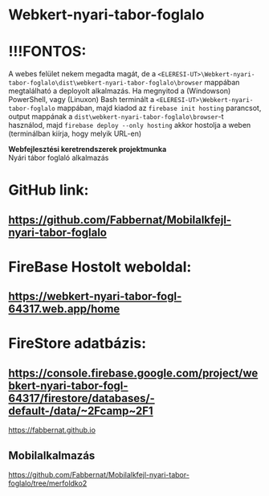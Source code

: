 # Webkert-nyari-tabor-foglalo


# !!!FONTOS:
A webes felület nekem megadta magát, de a `<ELERESI-UT>\Webkert-nyari-tabor-foglalo\dist\webkert-nyari-tabor-foglalo\browser` mappában megtalálható a deployolt alkalmazás. 
Ha megnyitod a (Windowson) PowerShell, vagy (Linuxon) Bash terminált a `<ELERESI-UT>\Webkert-nyari-tabor-foglalo` mappában, majd kiadod az
`firebase init hosting` parancsot, output mappának a `dist\webkert-nyari-tabor-foglalo\browser`-t használod, 
majd
`firebase deploy --only hosting`
akkor hostolja a weben (terminálban kiírja, hogy melyik URL-en)


**Webfejlesztési keretrendszerek projektmunka**  
Nyári tábor foglaló alkalmazás

# GitHub link:
## https://github.com/Fabbernat/Mobilalkfejl-nyari-tabor-foglalo
# FireBase Hostolt weboldal:
## https://webkert-nyari-tabor-fogl-64317.web.app/home
# FireStore adatbázis:
## https://console.firebase.google.com/project/webkert-nyari-tabor-fogl-64317/firestore/databases/-default-/data/~2Fcamp~2F1

https://fabbernat.github.io

## Mobilalkalmazás

https://github.com/Fabbernat/Mobilalkfejl-nyari-tabor-foglalo/tree/merfoldko2

